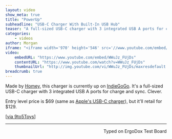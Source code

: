 ```yaml
---
layout: video
show_meta: true
title: "PowerUp"
subheadline: "USB-C Charger With Built-In USB Hub"
teaser: "A full-sized USB-C charger with 3 integrated USB A ports for charge and sync. Clever. "
categories:
    - videos
author: Morgan
iframe: "<iframe width='970' height='546' src='//www.youtube.com/embed/WWuJz_FUjDs' frameborder='0' allowfullscreen></iframe>"
video:
    embedURL: "https://www.youtube.com/embed/WWuJz_FUjDs"
    contentURL: "https://www.youtube.com/watch?v=WWuJz_FUjDs"
    thumbnailUrl: "http://img.youtube.com/vi/WWuJz_FUjDs/maxresdefault.jpg"
breadcrumb: true
---
```


Made by [Homey](https://www.indiegogo.com/individuals/16124107), this charger is currently up on [IndieGoGo](https://www.indiegogo.com/projects/powerup-the-macbook-charger-that-does-more--3#/). It's a full-sized USB-C charger with 3 integrated USB A ports for charge and sync. Clever.

Entry level price is $69 (same as [Apple's USB-C charger](https://www.apple.com/shop/product/MNF72LL/A/61w-usb-c-power-adapter)), but it'll retail for $129.

[[via 9to5Toys](https://9to5toys.com/2017/04/14/powerup-macbook-pro-charger/)]

---
<p align="right">Typed on ErgoDox Test Board</p>

